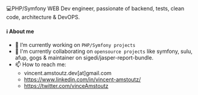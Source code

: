 💻PHP/Symfony WEB Dev engineer, passionate of backend, tests, clean code, architecture & DevOPS.

#### ℹ️ About me 
- 🔭 I’m currently working on `PHP/Symfony projects`
- 👯 I'm currently collaborating on `opensource projects` like symfony, sulu, afup, gogs & maintainer on sigedi/jasper-report-bundle.
- 📫 How to reach me:
  -    vincent.amstoutz.dev[at]gmail.com
  -    https://www.linkedin.com/in/vincent-amstoutz/
  -    https://twitter.com/vinceAmstoutz
